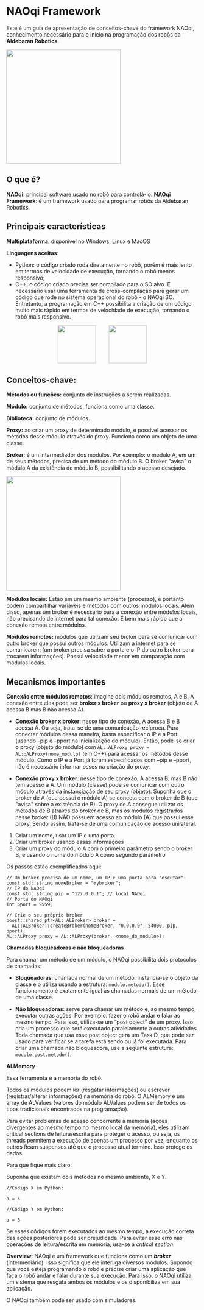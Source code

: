 # NAOqi Framework

Este é um guia de apresentação de conceitos-chave do framework NAOqi, conhecimento necessário para o início na programação dos robôs da **Aldebaran Robotics**.

<img src='https://www.robotlab.com/hubfs/Nao%20Power%20V6-1-%20darker.png' width=300px>

## O que é?

**NAOqi**: principal software usado no robô para controlá-lo.
**NAOqi Framework**: é um framework usado para programar robôs da Aldebaran Robotics.

## Principais características

**Multiplataforma**: disponível no Windows, Linux e MacOS

**Linguagens aceitas**:

- Python: o código criado roda diretamente no robô, porém é mais lento em termos de velocidade de execução, tornando o robô menos responsivo;
- C++: o código criado precisa ser compilado para o SO alvo. É necessário usar uma ferramenta de cross-compilação para gerar um código que rode no sistema operacional do robô - o NAOqi SO. Entretanto, a programação em C++ possibilita a criação de um código muito mais rápido em termos de velocidade de execução, tornando o robô mais responsivo.

<div align="center">
    <img src='https://cdn.iconscout.com/icon/free/png-256/free-python-3521655-2945099.png?f=webp' width=100px>
    <img src='https://upload.wikimedia.org/wikipedia/commons/thumb/1/18/ISO_C%2B%2B_Logo.svg/1822px-ISO_C%2B%2B_Logo.svg.png' width=100px style="margin-left:30px;">
</div>

## Conceitos-chave:

**Métodos ou funções:** conjunto de instruções a serem realizadas.

**Módulo:** conjunto de métodos, funciona como uma classe.

**Biblioteca:** conjunto de módulos.

**Proxy:** ao criar um proxy de determinado módulo, é possível acessar os métodos desse módulo através do proxy. Funciona como um objeto de uma classe.

**Broker**: é um intermediador dos módulos. Por exemplo: o módulo A, em um de seus métodos, precisa de um método do módulo B. O broker "avisa" o módulo A da existência do módulo B, possibilitando o acesso desejado.

<img src='http://doc.aldebaran.com/2-1/_images/broker-modules-methods.png' height=300px>

**Módulos locais:**  Estão em um mesmo ambiente (processo), e portanto podem compartilhar variáveis e métodos com outros módulos locais. Além disso, apenas um broker é necessário para a conexão entre módulos locais, não precisando de internet para tal conexão. É bem mais rápido que a conexão remota entre módulos.

**Módulos remotos:** módulos que utilizam seu broker para se comunicar com outro broker que possui outros módulos. Utilizam a internet para se comunicarem (um broker precisa saber a porta e o IP do outro broker para trocarem informações). Possui velocidade menor em comparação com módulos locais.

## Mecanismos importantes

**Conexão entre módulos remotos**: imagine dois módulos remotos, A e B. A conexão entre eles pode ser **broker x broker** ou **proxy x broker** (objeto de A acessa B mas B não acessa A).

- **Conexão broker x broker**: nesse tipo de conexão, A acessa B e B acessa A. Ou seja, trata-se de uma comunicação recíproca. Para conectar módulos dessa maneira, basta especificar o IP e a Port (usando –pip e –pport na inicialização do módulo). Então, pode-se criar o proxy (objeto do módulo) com ```AL::ALProxy proxy = AL::ALProxy(nome_módulo)``` (em C++) para acessar os métodos desse módulo. Como o IP e a Port já foram especificados com –pip e –pport, não é necessário informar esses na criação do proxy. 

- **Conexão proxy x broker**: nesse tipo de conexão, A acessa B, mas B não tem acesso a A. Um módulo (classe) pode se comunicar com outro módulo através da instanciação de seu proxy (objeto). Suponha que o broker de A (que possui o módulo A) se conecta com o broker de B (que "avisa" sobre a existência de B). O proxy de A consegue utilizar os métodos de B através do broker de B, mas os módulos registrados nesse broker (B) NÃO possuem acesso ao módulo (A) que possui esse proxy. Sendo assim, trata-se de uma comunicação de acesso unilateral.

1. Criar um nome, usar um IP e uma porta.
2. Criar um broker usando essas informações
3. Criar um proxy do módulo A com o primeiro parâmetro sendo o broker B, e usando o nome do módulo A como segundo parâmetro

Os passos estão exemplificados aqui:

```
// Um broker precisa de um nome, um IP e uma porta para "escutar":
const std::string nomeBroker = "mybroker";
// IP do NAOqi
const std::string pip = "127.0.0.1"; // local NAOqi
// Porta do NAOqi
int pport = 9559;

// Crie o seu próprio broker
boost::shared_ptr<AL::ALBroker> broker =
  AL::ALBroker::createBroker(nomeBroker, "0.0.0.0", 54000, pip, pport);
AL::ALProxy proxy = AL::ALProxy(broker, <nome_do_modulo>);
```

**Chamadas bloqueadoras e não bloqueadoras**

Para chamar um método de um módulo, o NAOqi possibilita dois protocolos de chamadas:

- **Bloqueadoras**: chamada normal de um método. Instancia-se o objeto da classe e o utiliza usando a estrutura: ```modulo.metodo()```. Esse funcionamento é exatamente igual às chamadas normais de um método de uma classe.

- **Não bloqueadoras**: serve para chamar um método e, ao mesmo tempo, executar outras ações. Por exemplo: fazer o robô andar e falar ao mesmo tempo. Para isso, utiliza-se um “post object” de um proxy. Isso cria um processo que será executado paralelamente à outras atividades. Toda chamada que usa esse post object gera um TaskID, que pode ser usado para verificar se a tarefa está sendo ou já foi executada. Para criar uma chamada não bloqueadora, use a seguinte estrutura: ```modulo.post.metodo()```.

**ALMemory**

Essa ferramenta é a memória do robô. 

Todos os módulos podem ler (resgatar informações) ou escrever (registrar/alterar informações) na memória do robô. O ALMemory é um array de ALValues (valores do módulo ALValues podem ser de todos os tipos tradicionais encontrados na programação).

Para evitar problemas de acesso concorrente à memória (ações divergentes ao mesmo tempo no mesmo local da memória), eles utilizam critical sections de leitura/escrita para proteger o acesso, ou seja, os threads permitem a execução de apenas um processo por vez, enquanto os outros ficam suspensos até que o processo atual termine. Isso protege os dados.

Para que fique mais claro:

Suponha que existam dois métodos no mesmo ambiente, X e Y.

```
//Código X em Python: 

a = 5
```

```
//Código Y em Python:

a = 8
```

Se esses códigos forem executados ao mesmo tempo, a execução correta das ações posteriores pode ser prejudicada. Para evitar esse erro nas operações de leitura/escrita em memória, usa-se a _critical section_.



**Overview**: NAOqi é um framework que funciona como um **_broker_** (intermediário). Isso significa que ele interliga diversos módulos. Supondo que você esteja programando o robô e precise criar uma aplicação que faça o robô andar e falar durante sua execução. Para isso, o NAOqi utiliza um sistema que resgata ambos os módulos e os disponibiliza em sua aplicação.

O NAOqi também pode ser usado com simuladores.
